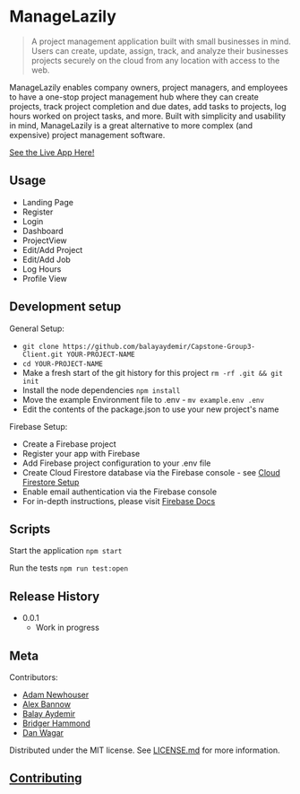 # ManageLazily

> A project management application built with small businesses in mind. Users can create, 
update, assign, track, and analyze their businesses projects securely on the cloud from 
any location with access to the web.


ManageLazily enables company owners, project managers, and employees to have a one-stop
project management hub where they can create projects, track project completion and due dates, 
add tasks to projects, log hours worked on project tasks, and more. Built with simplicity 
and usability in mind, ManageLazily is a great alternative to more complex (and expensive) 
project management software.

[See the Live App Here!](https://managelazily.com/)


## Usage

- Landing Page
- Register
- Login
- Dashboard
- ProjectView
- Edit/Add Project
- Edit/Add Job
- Log Hours
- Profile View


## Development setup

General Setup:
- ``` git clone https://github.com/balayaydemir/Capstone-Group3-Client.git YOUR-PROJECT-NAME ```
- ``` cd YOUR-PROJECT-NAME ```
- Make a fresh start of the git history for this project ``` rm -rf .git && git init ```
- Install the node dependencies ``` npm install ```
- Move the example Environment file to .env - ``` mv example.env .env ```
- Edit the contents of the package.json to use your new project's name

Firebase Setup:
- Create a Firebase project
- Register your app with Firebase
- Add Firebase project configuration to your .env file
- Create Cloud Firestore database via the Firebase console - see [Cloud Firestore Setup](https://firebase.google.com/docs/firestore/quickstart)
- Enable email authentication via the Firebase console
- For in-depth instructions, please visit [Firebase Docs](https://firebase.google.com/docs/web/setup)

## Scripts

Start the application ``` npm start ```

Run the tests ``` npm run test:open ```

## Release History

- 0.0.1
  - Work in progress

## Meta

Contributors:
 - [Adam Newhouser](https://github.com/AdamNewhouser)
 - [Alex Bannow](https://github.com/rbannal86)
 - [Balay Aydemir](https://github.com/balayaydemir)
 - [Bridger Hammond](https://github.com/reifnotreef)
 - [Dan Wagar](https://github.com/danWagar) 

Distributed under the MIT license. See [LICENSE.md](https://github.com/balayaydemir/Capstone-Group3-Client/blob/master/LICENSE) for more information.



## [Contributing](https://github.com/balayaydemir/Capstone-Group3-Client/blob/master/CONTRIBUTING.md)

<!-- Markdown link & img dfn's -->

[npm-image]: https://img.shields.io/npm/v/datadog-metrics.svg?style=flat-square
[npm-url]: https://npmjs.org/package/datadog-metrics
[npm-downloads]: https://img.shields.io/npm/dm/datadog-metrics.svg?style=flat-square
[travis-image]: https://img.shields.io/travis/dbader/node-datadog-metrics/master.svg?style=flat-square
[travis-url]: https://travis-ci.org/dbader/node-datadog-metrics
[wiki]: https://github.com/yourname/yourproject/wiki
